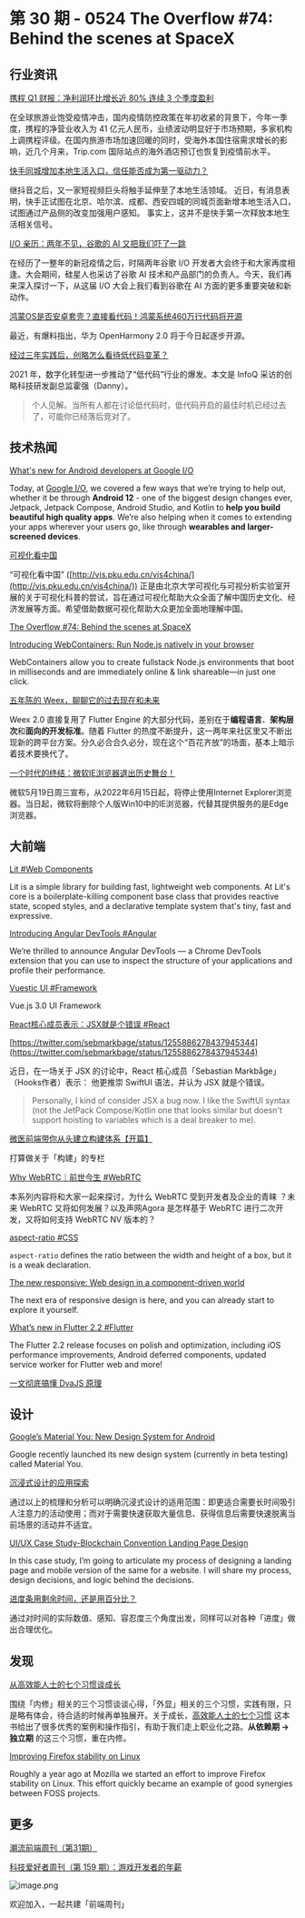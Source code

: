 # 第 30 期 - 0524 The Overflow #74: Behind the scenes at SpaceX
## 行业资讯
[携程 Q1 财报：净利润环比增长近 80% 连续 3 个季度盈利](https://mp.weixin.qq.com/s/ZrEjMS04I8HLuQ2NwPcF0Q)

在全球旅游业饱受疫情冲击，国内疫情防控政策在年初收紧的背景下，今年一季度，携程的净营业收入为 41 亿元人民币，业绩波动明显好于市场预期，多家机构上调携程评级。在国内旅游市场加速回暖的同时，受海外本国住宿需求增长的影响，近几个月来，Trip.com 国际站点的海外酒店预订也恢复到疫情前水平。

[快手同城增加本地生活入口，信任能否成为第一驱动力？](https://mp.weixin.qq.com/s/TTuw_KkhE4eQS3dOwiR1aA)

继抖音之后，又一家短视频巨头将触手延伸至了本地生活领域。 近日，有消息表明，快手正试图在北京、哈尔滨、成都、西安四城的同城页面新增本地生活入口，试图通过产品侧的改变加强用户感知。 事实上，这并不是快手第一次释放本地生活相关信号。

[I/O 亲历：两年不见，谷歌的 AI 又把我们吓了一跳](https://mp.weixin.qq.com/s/7nqEe6I0_We3l9nAM9m2ew)

在经历了一整年的新冠疫情之后，时隔两年谷歌 I/O 开发者大会终于和大家再度相逢。大会期间，硅星人也采访了谷歌 AI 技术和产品部门的负责人。今天，我们再来深入探讨一下，从这届 I/O 大会上我们看到谷歌在 AI 方面的更多重要突破和新动作。

[鸿蒙OS是否安卓套壳？直接看代码！鸿蒙系统460万行代码将开源](https://mp.weixin.qq.com/s/MQXeRqIdQ6BTLA9hPW53DQ)

最近，有爆料指出，华为 OpenHarmony 2.0 将于今日起逐步开源。

[经过三年实践后，创略怎么看待低代码变革？](https://mp.weixin.qq.com/s/lLuHnbBvVW-z5Gv4Jx-4VA)

2021 年，数字化转型进一步推动了“低代码”行业的爆发。本文是 InfoQ 采访的创略科技研发副总监霍强（Danny）。
> 个人见解。当所有人都在讨论低代码时，低代码开启的最佳时机已经过去了，可能你已经落后竞对了。


## 技术热闻
[What's new for Android developers at Google I/O](https://developers.googleblog.com/2021/05/whats-new-for-android-developers-at.html)

Today, at [Google I/O](https://events.google.com/io/?lng=en), we covered a few ways that we’re trying to help out, whether it be through **Android 12** - one of the biggest design changes ever, Jetpack, Jetpack Compose, Android Studio, and Kotlin to **help you build beautiful high quality apps**. We’re also helping when it comes to extending your apps wherever your users go, like through **wearables and larger-screened devices**.

[可视化看中国](http://vis.pku.edu.cn/blog/vis4china/)

“可视化看中国” ([http://vis.pku.edu.cn/vis4china/](http://vis.pku.edu.cn/vis4china/)) 正是由北京大学可视化与可视分析实验室开展的关于可视化科普的尝试，旨在通过可视化帮助大众全面了解中国历史文化、经济发展等方面。希望借助数据可视化帮助大众更加全面地理解中国。

[The Overflow #74: Behind the scenes at SpaceX](https://stackoverflow.blog/2021/05/21/the-overflow-74-behind-the-scenes-at-spacex/)


[Introducing WebContainers: Run Node.js natively in your browser](https://blog.stackblitz.com/posts/introducing-webcontainers/)

WebContainers allow you to create fullstack Node.js environments that boot in milliseconds and are immediately online & link shareable—in just one click.

[五年陈的 Weex，聊聊它的过去现在和未来](https://zhuanlan.zhihu.com/p/373582962)

Weex 2.0 直接复用了 Flutter Engine 的大部分代码，差别在于**编程语言**、**架构层次**和**面向的开发标准**。随着 Flutter 的热度不断提升，这一两年来社区里又不断出现新的跨平台方案。分久必合合久必分，现在这个“百花齐放”的场面，基本上暗示着技术要换代了。

[一个时代的终结：微软IE浏览器退出历史舞台！](https://wallstreetcn.com/articles/3630911)

微软5月19日周三宣布，从2022年6月15日起，将停止使用Internet Explorer浏览器。当日起，微软将删除个人版Win10中的IE浏览器，代替其提供服务的是Edge浏览器。

## 大前端
[Lit #Web Components](https://lit.dev/)

Lit is a simple library for building fast, lightweight web components. 
At Lit's core is a boilerplate-killing component base class that provides reactive state, scoped styles, and a declarative template system that's tiny, fast and expressive.

[Introducing Angular DevTools #Angular](https://blog.angular.io/introducing-angular-devtools-2d59ff4cf62f)

We’re thrilled to announce Angular DevTools — a Chrome DevTools extension that you can use to inspect the structure of your applications and profile their performance.

[Vuestic UI #Framework](https://vuestic.dev/en/introduction/overview)

Vue.js 3.0 UI Framework

[React核心成员表示：JSX就是个错误 #React](https://mp.weixin.qq.com/s/d73RPACWTGceWUXJuQe0RA)


[https://twitter.com/sebmarkbage/status/1255886278437945344](https://twitter.com/sebmarkbage/status/1255886278437945344)

近日，在一场关于 JSX 的讨论中，React 核心成员「Sebastian Markbåge」（Hooks作者）表示：
他更推崇 SwiftUI 语法，并认为 JSX 就是个错误。
> Personally, I kind of consider JSX a bug now. I like the SwiftUI syntax (not the JetPack Compose/Kotlin one that looks similar but doesn't support hoisting to variables which is a deal breaker to me).


[微医前端带你从头建立构建体系【开篇】](https://mp.weixin.qq.com/s/-8rsHyu2nys_37nVlWiyCg)

打算做关于「构建」的专栏

[Why WebRTC｜前世今生 #WebRTC](https://mp.weixin.qq.com/s/1Icvl86owE-gQ6bR5deRBQ)

本系列内容将和大家一起来探讨，为什么 WebRTC 受到开发者及企业的青睐 ？未来 WebRTC 又将如何发展？以及声网Agora 是怎样基于 WebRTC 进行二次开发，又将如何支持 WebRTC NV 版本的？

[aspect-ratio #CSS](https://www.quirksmode.org/blog/archives/2021/05/aspectratio.html)

`aspect-ratio` defines the ratio between the width and height of a box, but it is a weak declaration.

[The new responsive: Web design in a component-driven world](https://web.dev/new-responsive/)

The next era of responsive design is here, and you can already start to explore it yourself.

[What’s new in Flutter 2.2 #Flutter](https://medium.com/flutter/whats-new-in-flutter-2-2-fd00c65e2039)

The Flutter 2.2 release focuses on polish and optimization, including iOS performance improvements, Android deferred components, updated service worker for Flutter web and more!

[一文彻底搞懂 DvaJS 原理](https://mp.weixin.qq.com/s/frSXO79aq_BHg09rS-xHXA)


## 设计
[Google’s Material You: New Design System for Android](https://uxplanet.org/googles-material-you-new-design-system-for-android-ced2253155d4)

Google recently launched its new design system (currently in beta testing) called Material You.

[沉浸式设计的应用探索](https://mp.weixin.qq.com/s/6jtQM-_c-k68696rIjtG1Q)

通过以上的梳理和分析可以明确沉浸式设计的适用范围：即更适合需要长时间吸引人注意力的活动使用；而对于需要快速获取大量信息、获得信息后需要快速脱离当前场景的活动并不适宜。

[UI/UX Case Study-Blockchain Convention Landing Page Design](https://uxplanet.org/blockchain-convention-landing-page-design-ui-ux-case-study-f58b659665bd)

In this case study, I’m going to articulate my process of designing a landing page and mobile version of the same for a website. I will share my process, design decisions, and logic behind the decisions.

[进度条用剩余时间，还是用百分比？](https://www.uisdc.com/progress-bar-design)

通过对时间的实际数值、感知、容忍度三个角度出发，同样可以对各种「进度」做出合理优化。

## 发现
[从高效能人士的七个习惯谈成长](https://www.yuque.com/zenany/up/be_independent)

围绕「内修」相关的三个习惯谈谈心得，「外显」相关的三个习惯，实践有限，只是略有体会，待合适的时候再单独展开。关于成长，[高效能人士的七个习惯](https://book.douban.com/subject/5325618/) 这本书给出了很多优秀的案例和操作指引，有助于我们走上职业化之路。**从依赖期 -> 独立期** 的这三个习惯，重在内修。

[Improving Firefox stability on Linux](https://hacks.mozilla.org/2021/05/improving-firefox-stability-on-linux/)

Roughly a year ago at Mozilla we started an effort to improve Firefox stability on Linux. This effort quickly became an example of good synergies between FOSS projects.

## 更多
[潮流前端周刊（第31期）](https://mp.weixin.qq.com/s/NnMP-nq31RE5-M4468Mcxw)


[科技爱好者周刊（第 159 期）：游戏开发者的年薪](http://www.ruanyifeng.com/blog/2021/05/weekly-issue-159.html)

![image.png](https://cdn.nlark.com/yuque/0/2020/png/85771/1605930034828-7fc81343-651f-4a15-8465-eebe5a23cf61.png#height=31&id=C5Hpa&margin=%5Bobject%20Object%5D&name=image.png&originHeight=90&originWidth=2186&originalType=binary&size=14325&status=done&style=none&width=746)


欢迎加入，一起共建「前端周刊」
